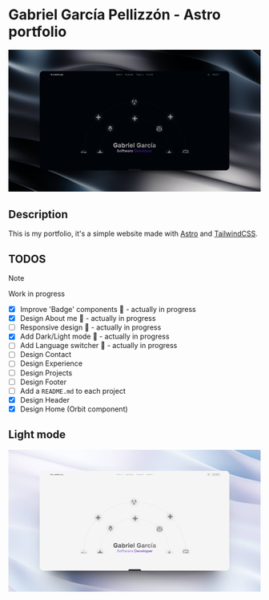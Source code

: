 # Gabriel García Pellizzón - Astro portfolio

![](./readme/Preview.png)

## Description
This is my portfolio, it's a simple website made with [Astro](https://astro.build/) and [TailwindCSS](https://tailwindcss.com/).


## TODOS

> [!NOTE]  
> Work in progress

- [x] Improve 'Badge' components :construction: - actually in progress
- [x] Design About me :construction: - actually in progress
- [ ] Responsive design :construction: - actually in progress
- [x] Add Dark/Light mode :construction: - actually in progress
- [ ] Add Language switcher :construction: - actually in progress
- [ ] Design Contact
- [ ] Design Experience
- [ ] Design Projects
- [ ] Design Footer
- [ ] Add a `README.md` to each project
- [x] Design Header
- [x] Design Home (Orbit component)

## Light mode
![](./readme/preview_white.png)